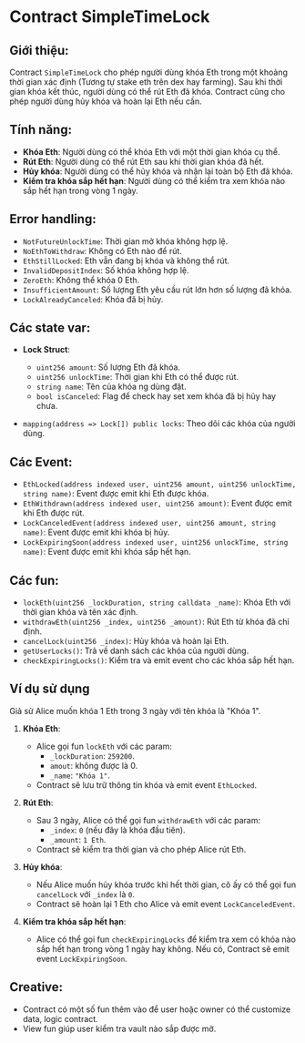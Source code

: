 # Contract SimpleTimeLock

## Giới thiệu:
Contract `SimpleTimeLock` cho phép người dùng khóa Eth trong một khoảng thời gian xác định (Tương tự stake eth trên dex hay farming). Sau khi thời gian khóa kết thúc, người dùng có thể rút Eth đã khóa. Contract cũng cho phép người dùng hủy khóa và hoàn lại Eth nếu cần.

## Tính năng:
- **Khóa Eth**: Người dùng có thể khóa Eth với một thời gian khóa cụ thể.
- **Rút Eth**: Người dùng có thể rút Eth sau khi thời gian khóa đã hết.
- **Hủy khóa**: Người dùng có thể hủy khóa và nhận lại toàn bộ Eth đã khóa.
- **Kiểm tra khóa sắp hết hạn**: Người dùng có thể kiểm tra xem khóa nào sắp hết hạn trong vòng 1 ngày.

## Error handling:
- `NotFutureUnlockTime`: Thời gian mở khóa không hợp lệ.
- `NoEthToWithdraw`: Không có Eth nào để rút.
- `EthStillLocked`: Eth vẫn đang bị khóa và không thể rút.
- `InvalidDepositIndex`: Số khóa không hợp lệ.
- `ZeroEth`: Không thể khóa 0 Eth.
- `InsufficientAmount`: Số lượng Eth yêu cầu rút lớn hơn số lượng đã khóa.
- `LockAlreadyCanceled`: Khóa đã bị hủy.

## Các state var:
- **Lock Struct**:
  - `uint256 amount`: Số lượng Eth đã khóa.
  - `uint256 unlockTime`: Thời gian khi Eth có thể được rút.
  - `string name`: Tên của khóa ng dùng đặt.
  - `bool isCanceled`: Flag để check hay set xem khóa đã bị hủy hay chưa.

- `mapping(address => Lock[]) public locks`: Theo dõi các khóa của người dùng.

## Các Event:
- `EthLocked(address indexed user, uint256 amount, uint256 unlockTime, string name)`: Event được emit khi Eth được khóa.
- `EthWithdrawn(address indexed user, uint256 amount)`: Event được emit khi Eth được rút.
- `LockCanceledEvent(address indexed user, uint256 amount, string name)`: Event được emit khi khóa bị hủy.
- `LockExpiringSoon(address indexed user, uint256 unlockTime, string name)`: Event được emit khi khóa sắp hết hạn.

## Các fun:
- `lockEth(uint256 _lockDuration, string calldata _name)`: Khóa Eth với thời gian khóa và tên xác định.
- `withdrawEth(uint256 _index, uint256 _amount)`: Rút Eth từ khóa đã chỉ định.
- `cancelLock(uint256 _index)`: Hủy khóa và hoàn lại Eth.
- `getUserLocks()`: Trả về danh sách các khóa của người dùng.
- `checkExpiringLocks()`: Kiểm tra và emit event cho các khóa sắp hết hạn.

## Ví dụ sử dụng
Giả sử Alice muốn khóa 1 Eth trong 3 ngày với tên khóa là "Khóa 1".

1. **Khóa Eth**:
   - Alice gọi fun `lockEth` với các param:
     - `_lockDuration`: `259200`.
     - `amout`: không được là 0.
     - `_name`: `"Khóa 1"`.
   - Contract sẽ lưu trữ thông tin khóa và emit event `EthLocked`.

2. **Rút Eth**:
   - Sau 3 ngày, Alice có thể gọi fun `withdrawEth` với các param:
     - `_index`: `0` (nếu đây là khóa đầu tiên).
     - `_amount`: `1 Eth`.
   - Contract sẽ kiểm tra thời gian và cho phép Alice rút Eth.

3. **Hủy khóa**:
   - Nếu Alice muốn hủy khóa trước khi hết thời gian, cô ấy có thể gọi fun `cancelLock` với `_index` là `0`.
   - Contract sẽ hoàn lại 1 Eth cho Alice và emit event `LockCanceledEvent`.

4. **Kiểm tra khóa sắp hết hạn**:
   - Alice có thể gọi fun `checkExpiringLocks` để kiểm tra xem có khóa nào sắp hết hạn trong vòng 1 ngày hay không. Nếu có, Contract sẽ emit event `LockExpiringSoon`.

## Creative:

- Contract có một số fun thêm vào để user hoặc owner có thể customize data, logic contract.
- View fun giúp user kiểm tra vault nào sắp được mở.